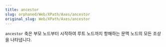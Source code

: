 ```yaml
---
title: ancestor
slug: orphaned/Web/XPath/Axes/ancestor
original_slug: Web/XPath/Axes/ancestor
---
```


`ancestor` 축은 부모 노드부터 시작하여 루트 노드까지 항해하는 문맥 노드의 모든 조상을 나타냅니다.
